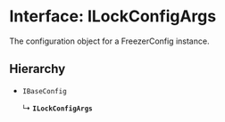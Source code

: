 # Interface: ILockConfigArgs

The configuration object for a FreezerConfig instance.

## Hierarchy

- `IBaseConfig`

  ↳ **`ILockConfigArgs`**
